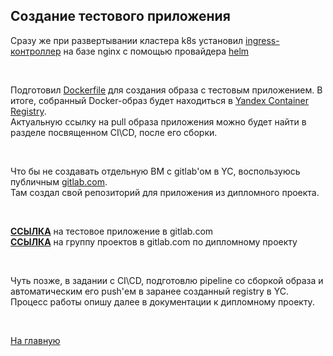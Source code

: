 ## Создание тестового приложения

Сразу же при развертывании кластера k8s установил [ingress-контроллер](../terraform/helm-release.tf) на базе nginx с помощью провайдера [helm](../terraform/provider.tf)

<br>

Подготовил [Dockerfile](../gitlab.com/clock-dpl/Dockerfile) для создания образа с тестовым приложением. В итоге, собранный Docker-образ будет находиться в [Yandex Container Registry](https://cloud.yandex.ru/services/container-registry).  
Актуальную ссылку на pull образа приложения можно будет найти в разделе посвященном CI\CD, после его сборки.  

<br>

Что бы не создавать отдельную ВМ с gitlab'ом в YC, воспользуюсь публичным [gitlab.com](https://gitlab.com/).     
Там создал свой репозиторий для приложения из дипломного проекта.  

<br>

**[ССЫЛКА](https://gitlab.com/ntlg-dpl/clock-dpl)** на тестовое приложение в gitlab.com   
**[ССЫЛКА](https://gitlab.com/ntlg-dpl)** на группу проектов в gitlab.com по дипломному проекту

<br>

Чуть позже, в задании с CI\CD, подготовлю pipeline со сборкой образа и автоматическим его push'ем в заранее созданный registry в YC. Процесс работы опишу далее в документации к дипломному проекту.  


<br>

[На главную](../README.md)
